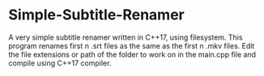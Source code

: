 # Simple-Subtitle-Renamer
A very simple subtitle renamer written in C++17, using filesystem.
This program renames first n .srt files as the same as the first n .mkv files.
Edit the file extensions or path of the folder to work on in the main.cpp file and compile using C++17 compiler.

